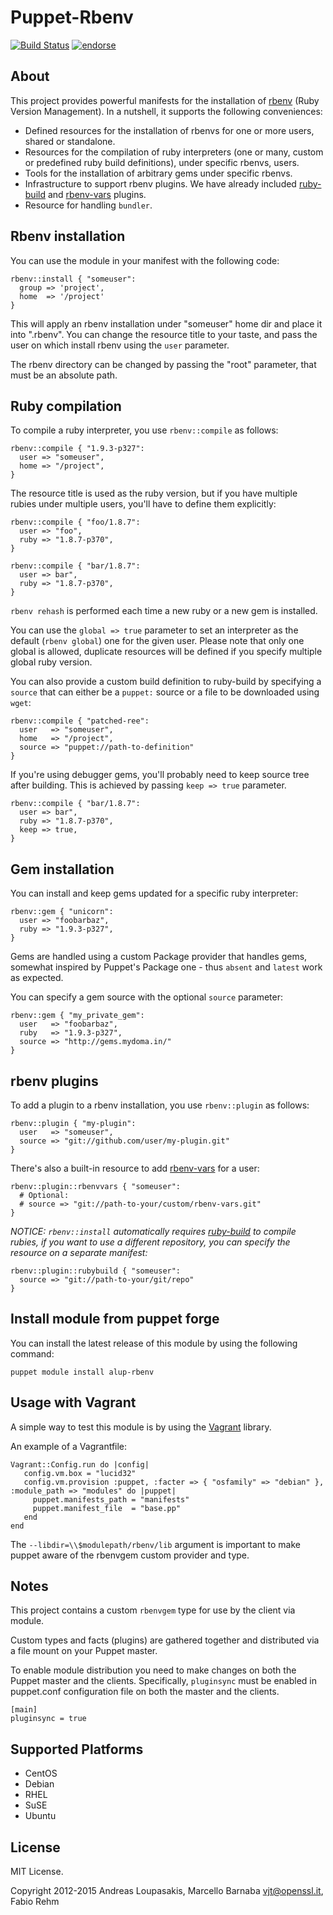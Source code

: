 # Puppet-Rbenv

[![Build Status](https://secure.travis-ci.org/alup/puppet-rbenv.png?branch=master)](http://travis-ci.org/alup/puppet-rbenv)
[![endorse](http://api.coderwall.com/alup/endorsecount.png)](http://coderwall.com/alup)

## About

This project provides powerful manifests for the installation of
[rbenv](https://github.com/sstephenson/rbenv) (Ruby Version Management).
In a nutshell, it supports the following conveniences:

* Defined resources for the installation of rbenvs for one or more users, shared or standalone.
* Resources for the compilation of ruby interpreters (one or many, custom or predefined ruby build definitions), under specific rbenvs, users.
* Tools for the installation of arbitrary gems under specific rbenvs.
* Infrastructure to support rbenv plugins. We have already included [ruby-build](https://github.com/sstephenson/ruby-build) and [rbenv-vars](https://github.com/sstephenson/rbenv-vars) plugins.
* Resource for handling `bundler`.

## Rbenv installation

You can use the module in your manifest with the following code:

```
rbenv::install { "someuser":
  group => 'project',
  home  => '/project'
}
```

This will apply an rbenv installation under "someuser" home dir
and place it into ".rbenv". You can change the resource title to
your taste, and pass the user on which install rbenv using the
`user` parameter.

The rbenv directory can be changed by passing the "root" parameter,
that must be an absolute path.

## Ruby compilation

To compile a ruby interpreter, you use `rbenv::compile` as follows:

```
rbenv::compile { "1.9.3-p327":
  user => "someuser",
  home => "/project",
}
```

The resource title is used as the ruby version, but if you have
multiple rubies under multiple users, you'll have to define them
explicitly:

```
rbenv::compile { "foo/1.8.7":
  user => "foo",
  ruby => "1.8.7-p370",
}

rbenv::compile { "bar/1.8.7":
  user => bar",
  ruby => "1.8.7-p370",
}
```

`rbenv rehash` is performed each time a new ruby or a new gem is
installed.

You can use the `global => true` parameter to set an interpreter as the
default (`rbenv global`) one for the given user. Please note that only one global
is allowed, duplicate resources will be defined if you specify
multiple global ruby version.

You can also provide a custom build definition to ruby-build by
specifying a `source` that can either be a `puppet:` source or
a file to be downloaded using `wget`:

```
rbenv::compile { "patched-ree":
  user   => "someuser",
  home   => "/project",
  source => "puppet://path-to-definition"
}
```

If you're using debugger gems, you'll probably need to keep source tree after building.
This is achieved by passing `keep => true` parameter.

```
rbenv::compile { "bar/1.8.7":
  user => bar",
  ruby => "1.8.7-p370",
  keep => true,
}
```

## Gem installation

You can install and keep gems updated for a specific ruby interpreter:

```
rbenv::gem { "unicorn":
  user => "foobarbaz",
  ruby => "1.9.3-p327",
}
```

Gems are handled using a custom Package provider that handles gems,
somewhat inspired by Puppet's Package one - thus `absent` and `latest`
work as expected.

You can specify a gem source with the optional `source` parameter:

```
rbenv::gem { "my_private_gem":
  user   => "foobarbaz",
  ruby   => "1.9.3-p327",
  source => "http://gems.mydoma.in/"
}
```

## rbenv plugins

To add a plugin to a rbenv installation, you use `rbenv::plugin` as follows:

```
rbenv::plugin { "my-plugin":
  user   => "someuser",
  source => "git://github.com/user/my-plugin.git"
}
```

There's also a built-in resource to add [rbenv-vars](https://github.com/sstephenson/rbenv-vars)
for a user:

```
rbenv::plugin::rbenvvars { "someuser":
  # Optional:
  # source => "git://path-to-your/custom/rbenv-vars.git"
}
```

*NOTICE: `rbenv::install` automatically requires [ruby-build](https://github.com/sstephenson/ruby-build)
to compile rubies, if you want to use a different repository, you can specify
the resource on a separate manifest:*

```
rbenv::plugin::rubybuild { "someuser":
  source => "git://path-to-your/git/repo"
}
```

## Install module from puppet forge

You can install the latest release of this module by using the following
command:

```
puppet module install alup-rbenv
```

## Usage with Vagrant

A simple way to test this module is by using the
[Vagrant](http://vagrantup.com/) library.

An example of a Vagrantfile:

```
Vagrant::Config.run do |config|
   config.vm.box = "lucid32"
   config.vm.provision :puppet, :facter => { "osfamily" => "debian" }, :module_path => "modules" do |puppet|
     puppet.manifests_path = "manifests"
     puppet.manifest_file  = "base.pp"
   end
end
```

The `--libdir=\\$modulepath/rbenv/lib` argument is important to make
puppet aware of the rbenvgem custom provider and type.


## Notes

This project contains a custom `rbenvgem` type for use by the client via module.

Custom types and facts (plugins) are gathered together and distributed via a file mount on
your Puppet master.

To enable module distribution you need to make changes on both the Puppet master and the clients.
Specifically, `pluginsync` must be enabled in puppet.conf configuration file on both the master and the clients.

```
[main]
pluginsync = true
```

## Supported Platforms

* CentOS
* Debian
* RHEL
* SuSE
* Ubuntu

## License

MIT License.

Copyright 2012-2015 Andreas Loupasakis, Marcello Barnaba <vjt@openssl.it>, Fabio Rehm
